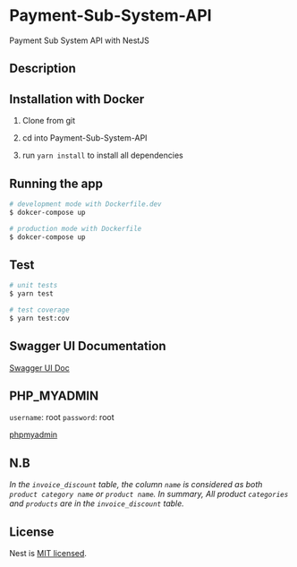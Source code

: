 # Payment-Sub-System-API
Payment Sub System API with NestJS

## Description

## Installation with Docker

1. Clone from git

2. cd into Payment-Sub-System-API

3. run `yarn install` to install all dependencies

## Running the app

```bash
# development mode with Dockerfile.dev
$ dokcer-compose up

# production mode with Dockerfile
$ dokcer-compose up
```

## Test

```bash
# unit tests
$ yarn test

# test coverage
$ yarn test:cov
```

## Swagger UI Documentation

[Swagger UI Doc](http://localhost:3000/api/v1/doc)

## PHP_MYADMIN

`username`: root
`password`: root

[phpmyadmin](http://0.0.0.0:8080/index.php)

## N.B

*In the `invoice_discount` table, the column `name` is considered as both `product category name` or `product name`.
In summary, All product `categories` and `products` are in the `invoice_discount` table.*


## License

Nest is [MIT licensed](LICENSE).